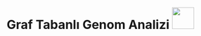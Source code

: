 <h1 align="center">
  Graf Tabanlı Genom Analizi
  <img src="https://media4.giphy.com/media/v1.Y2lkPTc5MGI3NjExYjJpa3hvcHg5bGt6cG45eW9ndGtlNzEyMmF3ZjFvNnoycTNvbGtoayZlcD12MV9pbnRlcm5hbF9naWZfYnlfaWQmY3Q9Zw/l1fWtMmQbuGvm/giphy.gif" width="50px"/>
</h1>
